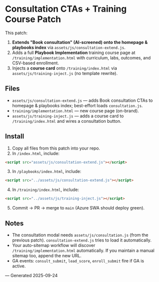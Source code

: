 # Consultation CTAs + Training Course Patch

This patch:
1. **Extends "Book consultation" (AI-screened) onto the homepage & playbooks index** via `assets/js/consultation-extend.js`.
2. Adds a full **Playbook Implementation** training course page at `/training/implementation.html` with curriculum, labs, outcomes, and CSV-based enrollment.
3. Injects a **course card** onto `/training/index.html` via `assets/js/training-inject.js` (no template rewrite).

## Files
- `assets/js/consultation-extend.js` — adds Book consultation CTAs to homepage & playbooks index; best-effort loads `consultation.js`.
- `training/implementation.html` — new course page (on-brand).
- `assets/js/training-inject.js` — adds a course card to `/training/index.html` and wires a consultation button.

## Install
1. Copy all files from this patch into your repo.
2. In `/index.html`, include:
```html
<script src="assets/js/consultation-extend.js"></script>
```
3. In `/playbooks/index.html`, include:
```html
<script src="../assets/js/consultation-extend.js"></script>
```
4. In `/training/index.html`, include:
```html
<script src="../assets/js/training-inject.js"></script>
```
5. Commit → PR → merge to `main` (Azure SWA should deploy green).

## Notes
- The consultation modal needs `assets/js/consultation.js` (from the previous patch). `consultation-extend.js` tries to load it automatically.
- Your auto-sitemap workflow will discover `/training/implementation.html` automatically. If you maintain a manual sitemap too, append the new URL.
- GA events: `consult_submit`, `lead_score`, `enroll_submit` fire if GA is active.

— Generated 2025-09-24
